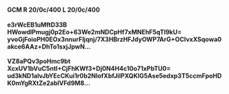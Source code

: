 #### GCM R 20/0c/400 L 20/0c/400
**e3rWcEB1uMftD33B**<br/>**HWowdlPmugj0p2Eo+63We2mNDCpHf7xMNEhF5qTl9kU=**<br/>**yvoGjFoioPH0EOx3nnurFIjqnj/7X3HBrzHFJdyOWP7ArG+OCIvxXSqowa0akce6AAz+DhTo1sxjJpwN...**<br/><br/>
**VZ8aPQv3poHmc9bt**<br/>**XcxUV1bVuC5ntI+CjFhKWf3+Dj0N4H4c10o71xPbTU0=**<br/>**ud3kND1alvJbYEcCKui1r0b2NIofXbfJilPXQKlG5Ase5edxp3T5ccmFpoHDK0mYgRXtZe2ablVFd9M8...**